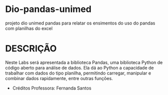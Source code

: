 # Dio-pandas-unimed
projeto dio unimed pandas para relatar os ensimentos do uso do pandas com planilhas do excel

# DESCRIÇÃO
Neste Labs será apresentada a biblioteca Pandas, uma biblioteca Python de código aberto para análise de dados. Ela dá ao Python a capacidade de trabalhar com dados do tipo planilha, permitindo carregar, manipular e combinar dados rapidamente, entre outras funções.

- Créditos
Professora: Fernanda Santos 
